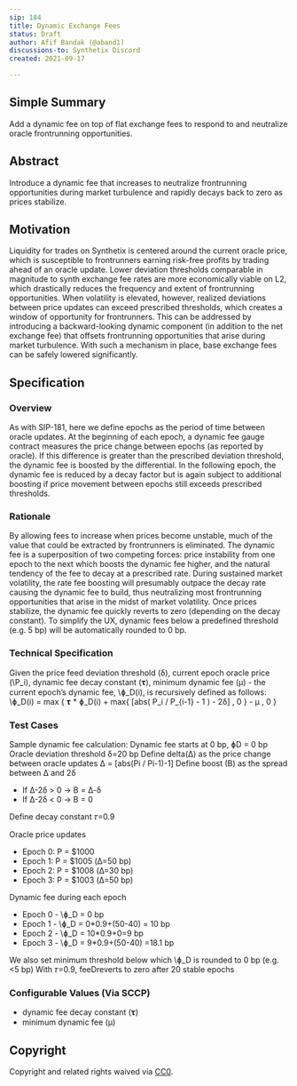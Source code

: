 ```yaml
---
sip: 184
title: Dynamic Exchange Fees
status: Draft
author: Afif Bandak (@aband1)
discussions-to: Synthetix Discord
created: 2021-09-17

---
```


<!--You can leave these HTML comments in your merged SIP and delete the visible duplicate text guides, they will not appear and may be helpful to refer to if you edit it again. This is the suggested template for new SIPs. Note that an SIP number will be assigned by an editor. When opening a pull request to submit your SIP, please use an abbreviated title in the filename, `sip-draft_title_abbrev.md`. The title should be 44 characters or less.-->


## Simple Summary
<!--"If you can't explain it simply, you don't understand it well enough." Simply describe the outcome the proposed changes intends to achieve. This should be non-technical and accessible to a casual community member.-->
Add a dynamic fee on top of flat exchange fees to respond to and neutralize oracle frontrunning opportunities.

## Abstract
<!--A short (~200 word) description of the proposed change, the abstract should clearly describe the proposed change. This is what *will* be done if the SIP is implemented, not *why* it should be done or *how* it will be done. If the SIP proposes deploying a new contract, write, "we propose to deploy a new contract that will do x".-->
Introduce a dynamic fee that increases to neutralize frontrunning opportunities during market turbulence and rapidly decays back to zero as prices stabilize.  

## Motivation
<!--This is the problem statement. This is the *why* of the SIP. It should clearly explain *why* the current state of the protocol is inadequate.  It is critical that you explain *why* the change is needed, if the SIP proposes changing how something is calculated, you must address *why* the current calculation is innaccurate or wrong. This is not the place to describe how the SIP will address the issue!-->
Liquidity for trades on Synthetix is centered around the current oracle price, which is susceptible to frontrunners earning risk-free profits by trading ahead of an oracle update. Lower deviation thresholds comparable in magnitude to synth exchange fee rates are more economically viable on L2, which drastically reduces the frequency and extent of frontrunning opportunities. When volatility is elevated, however, realized deviations between price updates can exceed prescribed thresholds, which creates a window of opportunity for frontrunners. This can be addressed by introducing a backward-looking dynamic component (in addition to the net exchange fee) that offsets frontrunning opportunities that arise during market turbulence. With such a mechanism in place, base exchange fees can be safely lowered significantly.

## Specification
<!--The specification should describe the syntax and semantics of any new feature, there are five sections
1. Overview
2. Rationale
3. Technical Specification
4. Test Cases
5. Configurable Values
-->

### Overview
<!--This is a high level overview of *how* the SIP will solve the problem. The overview should clearly describe how the new feature will be implemented.-->
As with SIP-181, here we define epochs as the period of time between oracle updates. At the beginning of each epoch, a dynamic fee gauge contract measures the price change between epochs (as reported by oracle). If this difference is greater than the prescribed deviation threshold, the dynamic fee is boosted by the differential. In the following epoch, the dynamic fee is reduced by a decay factor but is again subject to additional boosting if price movement between epochs still exceeds prescribed thresholds.

### Rationale
<!--This is where you explain the reasoning behind how you propose to solve the problem. Why did you propose to implement the change in this way, what were the considerations and trade-offs. The rationale fleshes out what motivated the design and why particular design decisions were made. It should describe alternate designs that were considered and related work. The rationale may also provide evidence of consensus within the community, and should discuss important objections or concerns raised during discussion.-->
By allowing fees to increase when prices become unstable, much of the value that could be extracted by frontrunners is eliminated. The dynamic fee is a superposition of two competing forces: price instability from one epoch to the next which boosts the dynamic fee higher, and the natural tendency of the fee to decay at a prescribed rate. During sustained market volatility, the rate fee boosting will presumably outpace the decay rate causing the dynamic fee to build, thus neutralizing most frontrunning opportunities that arise in the midst of market volatility. Once prices stabilize, the dynamic fee quickly reverts to zero (depending on the decay constant). To simplify the UX, dynamic fees below a predefined threshold (e.g. 5 bp) will be automatically rounded to 0 bp. 

### Technical Specification
<!--The technical specification should outline the public API of the changes proposed. That is, changes to any of the interfaces Synthetix currently exposes or the creations of new ones.-->
Given the price feed deviation threshold (δ), current epoch oracle price (\\P_i), dynamic fee decay constant (𝛕), minimum dynamic fee (μ) - the current epoch’s dynamic fee, \\ɸ_D(i), is recursively defined as follows: 
\\ɸ_D(i) = max { 𝛕 * ɸ_D(i) + max{ [abs( P_i / P_{i-1} - 1 ) - 2δ] , 0 } - μ , 0 }

### Test Cases
<!--Test cases for an implementation are mandatory for SIPs but can be included with the implementation..-->
Sample dynamic fee calculation: 
Dynamic fee starts at 0 bp, ɸD = 0 bp 
Oracle deviation threshold δ=20 bp
Define delta(Δ) as the price change between oracle updates 
Δ = [abs(Pi / Pi-1)-1]
Define boost (B) as the spread between Δ and 2δ
- If Δ-2δ > 0  → B = Δ-δ
- If Δ-2δ < 0  → B = 0 

Define decay constant 𝜏=0.9

Oracle price updates
- Epoch 0: P = $1000
- Epoch 1: P = $1005 (Δ=50 bp)
- Epoch 2: P = $1008 (Δ=30 bp)
- Epoch 3: P = $1003 (Δ=50 bp)

Dynamic fee during each epoch
- Epoch 0 - \\ɸ_D = 0 bp
- Epoch 1 - \\ɸ_D = 0*0.9+(50-40) = 10 bp
- Epoch 2 - \\ɸ_D = 10*0.9+0=9 bp
- Epoch 3 - \\ɸ_D = 9*0.9+(50-40) =18.1 bp

We also set minimum threshold below which \\ɸ_D is rounded to 0 bp (e.g. <5 bp)
With 𝜏=0.9, feeDreverts to zero after 20 stable epochs 

### Configurable Values (Via SCCP)
<!--Please list all values configurable via SCCP under this implementation.-->
- dynamic fee decay constant (𝛕)
- minimum dynamic fee (μ)

## Copyright
Copyright and related rights waived via [CC0](https://creativecommons.org/publicdomain/zero/1.0/).
